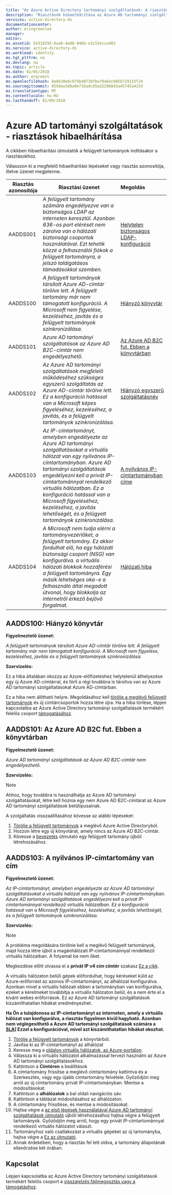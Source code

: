 ```yaml
---
title: "Az Azure Active Directory tartományi szolgáltatások: A riasztások hibaelhárítása |} Microsoft Docs"
description: "Riasztások hibaelhárítása az Azure AD tartományi szolgáltatásokhoz"
services: active-directory-ds
documentationcenter: 
author: eringreenlee
manager: 
editor: 
ms.assetid: 54319292-6aa0-4a08-846b-e3c53ecca483
ms.service: active-directory-ds
ms.workload: identity
ms.tgt_pltfrm: na
ms.devlang: na
ms.topic: article
ms.date: 02/05/2018
ms.author: ergreenl
ms.openlocfilehash: 8a0b30e6c975bd8f3bfbe70a64c085b729115f24
ms.sourcegitcommit: 059dae3d8a0e716adc95ad2296843a45745a415d
ms.translationtype: MT
ms.contentlocale: hu-HU
ms.lasthandoff: 02/09/2018
---
```

# <a name="azure-ad-domain-services---troubleshoot-alerts"></a>Azure AD tartományi szolgáltatások - riasztások hibaelhárítása
A cikkben hibaelhárítási útmutatók a felügyelt tartományok indításakor a riasztásokhoz.


Válasszon ki a megfelelő hibaelhárítási lépéseket vagy riasztás azonosítója, illetve üzenet megjelenne.

| **Riasztás azonosítója** | **Riasztási üzenet** | **Megoldás** |
| --- | --- | :--- |
| AADDS001 | *A felügyelt tartomány számára engedélyezve van a biztonságos LDAP az interneten keresztül. Azonban 636-os port elérését nem zárolva van a hálózati biztonsági csoportok használatával. Ezt tehetik közzé a felhasználói fiókok a felügyelt tartományra, a jelszó találgatásos támadásokkal szemben.* | [Helytelen biztonságos LDAP-konfiguráció](active-directory-ds-troubleshoot-ldaps.md) |
| AADDS100 | *A felügyelt tartományok társított Azure AD-címtár törölve lett. A felügyelt tartomány már nem támogatott konfiguráció. A Microsoft nem figyelése, kezeléséhez, javítás és a felügyelt tartományok szinkronizálása.* | [Hiányzó könyvtár](#aadds100-missing-directory) |
| AADDS101 | *Azure AD tartományi szolgáltatások az Azure AD B2C-címtár nem engedélyezhető.* | [Az Azure AD B2C fut. Ebben a könyvtárban](#aadds101-azure-ad-b2c-is-running-in-this-directory) |
| AADDS102 | *Az Azure AD tartományi szolgáltatások megfelelő működéséhez szükséges egyszerű szolgáltatás az Azure AD-címtár törölve lett. Ez a konfiguráció hatással van a Microsoft képes figyeléséhez, kezeléséhez, a javítás, és a felügyelt tartományok szinkronizálása.* | [Hiányzó egyszerű szolgáltatásnév](active-directory-ds-troubleshoot-service-principals.md) |
| AADDS103 | *Az IP-címtartományt, amelyben engedélyezte az Azure AD tartományi szolgáltatásokat a virtuális hálózat van egy nyilvános IP-címtartományban. Azure AD tartományi szolgáltatások engedélyezni kell a privát IP-címtartománnyal rendelkező virtuális hálózatban. Ez a konfiguráció hatással van a Microsoft figyeléséhez, kezeléséhez, a javítás lehetőségét, és a felügyelt tartományok szinkronizálása.* | [A nyilvános IP-címtartományban címe](#aadds103-address-is-in-a-public-ip-range) |
| AADDS104 | *A Microsoft nem tudja elérni a tartományvezérlőket, a felügyelt tartomány. Ez akkor fordulhat elő, ha egy hálózati biztonsági csoport (NSG) van konfigurálva. a virtuális hálózati blokkok hozzáférési a felügyelt tartományra. Egy másik lehetséges oka-e a felhasználó által megadott útvonal, hogy blokkolja az internetről érkező bejövő forgalmat.* | [Hálózati hiba](active-directory-ds-troubleshoot-nsg.md) |

## <a name="aadds100-missing-directory"></a>AADDS100: Hiányzó könyvtár
**Figyelmeztető üzenet:**

*A felügyelt tartományok társított Azure AD-címtár törölve lett. A felügyelt tartomány már nem támogatott konfiguráció. A Microsoft nem figyelése, kezeléséhez, javítás és a felügyelt tartományok szinkronizálása.*

**Szervizelés:**

Ez a hiba általában okozza az Azure-előfizetéshez helytelenül áthelyezése egy új Azure AD-címtárral, és törli a régi továbbra is társítva van az Azure AD tartományi szolgáltatásokat Azure AD-címtárban.

Ez a hiba nem állítható helyre. Megoldásához kell [törölje a meglévő felügyelt tartományok](active-directory-ds-disable-aadds.md) és új címtárcsoportok hozza létre újra. Ha a hiba törlése, lépjen kapcsolatba az Azure Active Directory tartományi szolgáltatások termékért felelős csoport [támogatásához](active-directory-ds-contact-us.md).

## <a name="aadds101-azure-ad-b2c-is-running-in-this-directory"></a>AADDS101: Az Azure AD B2C fut. Ebben a könyvtárban
**Figyelmeztető üzenet:**

*Azure AD tartományi szolgáltatások az Azure AD B2C-címtár nem engedélyezhető.*

**Szervizelés:**

>[!NOTE]
>Ahhoz, hogy továbbra is használhatja az Azure AD tartományi szolgáltatásokat, létre kell hoznia egy nem Azure AD B2C-címtárat az Azure AD tartományi szolgáltatások betűtípusainak.

A szolgáltatás visszaállításához kövesse az alábbi lépéseket:

1. [Törölje a felügyelt tartományok](active-directory-ds-disable-aadds.md) a meglévő Azure Active Directoryból.
2. Hozzon létre egy új könyvtárat, amely nincs az Azure AD B2C-címtár.
3. Kövesse a [bevezetés](active-directory-ds-getting-started.md) útmutató egy felügyelt tartomány újbóli létrehozásához.

## <a name="aadds103-address-is-in-a-public-ip-range"></a>AADDS103: A nyilvános IP-címtartomány van cím

**Figyelmeztető üzenet:**

*Az IP-címtartományt, amelyben engedélyezte az Azure AD tartományi szolgáltatásokat a virtuális hálózat van egy nyilvános IP-címtartományban. Azure AD tartományi szolgáltatások engedélyezni kell a privát IP-címtartománnyal rendelkező virtuális hálózatban. Ez a konfiguráció hatással van a Microsoft figyeléséhez, kezeléséhez, a javítás lehetőségét, és a felügyelt tartományok szinkronizálása.*

**Szervizelés:**

> [!NOTE]
> A probléma megoldására törölnie kell a meglévő felügyelt tartományok, majd hozza létre újból a magánhálózati IP-címtartománnyal rendelkező virtuális hálózatban. A folyamat be nem őket.

Megkezdése előtt olvassa el a **privát IP v4 cím címtér** szakasz [Ez a cikk](https://en.wikipedia.org/wiki/Private_network#Private_IPv4_address_spaces).

A virtuális hálózaton belüli gépek előfordulhat, hogy kéréseket küld az Azure-erőforrást az azonos IP-címtartományt, az alhálózat konfigurálva. Azonban mivel a virtuális hálózati ebben a tartományban van konfigurálva, ezeket a kérelmeket továbbítja a virtuális hálózaton belül, és a nem érte el a kívánt webes erőforrások. Ez az Azure AD tartományi szolgáltatások kiszámíthatatlan hibákat eredményezhet.

**Ha Ön a tulajdonosa az IP-címtartományt az interneten, amely a virtuális hálózat van konfigurálva, a riasztás figyelmen kívül hagyható. Azonban nem véglegesíthető a Azure AD tartományi szolgáltatások számára a [SLA](https://azure.microsoft.com/support/legal/sla/active-directory-ds/v1_0/)] Ezzel a konfigurációval, mivel azt kiszámíthatatlan hibákat okozhat.**


1. [Törölje a felügyelt tartományok](active-directory-ds-disable-aadds.md) a könyvtárból.
2. Javítsa ki az IP-címtartományt az alhálózat
  1. Keresse meg a [oldalon virtuális hálózatok, az Azure-portálon](https://portal.azure.com/?feature.canmodifystamps=true&Microsoft_AAD_DomainServices=preview#blade/HubsExtension/Resources/resourceType/Microsoft.Network%2FvirtualNetworks).
  2. Válassza ki a virtuális hálózatot alkalmazással tervezi használni az Azure AD tartományi szolgáltatásokhoz.
  3. Kattintson a **Címtéren** a beállítások
  4. A címtartomány frissítse a meglévő címtartomány kattintva és a Szerkesztés, vagy egy újabb címtartomány felvétele. Győződjön meg arról az új címtartomány privát IP-címtartományban. Mentse a módosításokat.
  5. Kattintson a **alhálózatok** a bal oldali navigációs sáv.
  6. Kattintson a táblázat módosításához az alhálózaton.
  7. A címtartomány frissítése, és mentse a módosításokat.
3. Hajtsa végre a [az első lépések használatával Azure AD tartományi szolgáltatások útmutató](active-directory-ds-getting-started.md) újbóli létrehozásához hajtsa végre a felügyelt tartományok. Győződjön meg arról, hogy egy privát IP-címtartománnyal rendelkező virtuális hálózatot választ.
4. Tartományhoz való csatlakozást a virtuális gépeket az új tartományba, hajtsa végre a [Ez az útmutató](active-directory-ds-admin-guide-join-windows-vm-portal.md).
8. Annak érdekében, hogy a riasztás fel lett oldva, a tartomány állapotának ellenőrzése két órában.


## <a name="contact-us"></a>Kapcsolat
Lépjen kapcsolatba az Azure Active Directory tartományi szolgáltatások termékért felelős csoport a [visszajelzés fájlmegosztás vagy a támogatáshoz](active-directory-ds-contact-us.md).
